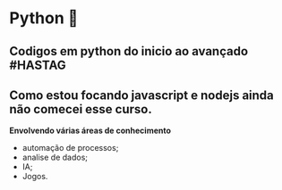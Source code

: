 # Python :snake:
## Codigos em python do inicio ao avançado #HASTAG
## Como estou focando javascript e nodejs ainda não comecei esse curso.
**Envolvendo várias áreas de conhecimento**

- automação de processos;
- analise de dados;
- IA;
- Jogos.
